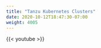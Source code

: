 ```yaml
---
title: "Tanzu Kubernetes Clusters"
date: 2020-10-12T18:47:30-07:00
weight: 4005
---
```

{{< youtube  >}}
